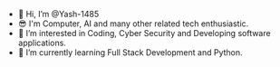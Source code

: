 - 👋 Hi, I’m @Yash-1485
- 😎 I'm Computer, AI and many other related tech enthusiastic.
- 👀 I’m interested in Coding, Cyber Security and Developing software applications.
- 🌱 I’m currently learning Full Stack Development and Python.

